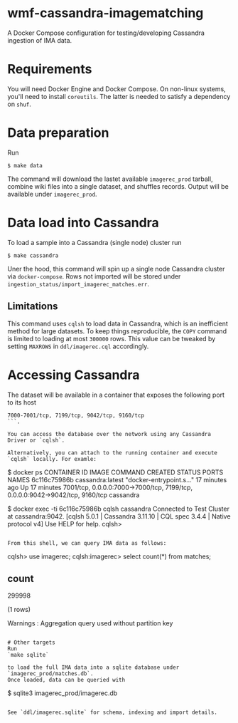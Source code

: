 # wmf-cassandra-imagematching
A Docker Compose configuration for testing/developing Cassandra ingestion of IMA data.

# Requirements

You will need Docker Engine and Docker Compose. On non-linux systems, you'll need to install
`coreutils`. The latter is needed to satisfy a dependency on `shuf`.

# Data preparation

Run
```
$ make data
```

The command will download the lastet available `imagerec_prod` tarball, combine wiki files into a single dataset,
and shuffles records. Output will be available under `imagerec_prod`.

# Data load into Cassandra

To load a sample into a Cassandra (single node) cluster run
```
$ make cassandra
```
Uner the hood, this command will spin up a single node Cassandra cluster via `docker-compose`. Rows not imported will be stored 
under `ingestion_status/import_imagerec_matches.err`.

## Limitations
This command uses `cqlsh` to load data in Cassandra, which is an inefficient method for large datasets. To keep things reproducible,
the `COPY` command is limited to loading at most `300000` rows. This value can be tweaked by setting `MAXROWS` in `ddl/imagerec.cql` accordingly.

# Accessing Cassandra

The dataset will be available in a container that exposes the following port to its host
```
7000-7001/tcp, 7199/tcp, 9042/tcp, 9160/tcp 
```.

You can access the database over the network using any Cassandra Driver or `cqlsh`.

Alternatively, you can attach to the running container and execute `cqlsh` locally. For examle:
```
$ docker ps
CONTAINER ID   IMAGE              COMMAND                  CREATED          STATUS          PORTS                                                                          NAMES
6c116c75986b   cassandra:latest   "docker-entrypoint.s…"   17 minutes ago   Up 17 minutes   7001/tcp, 0.0.0.0:7000->7000/tcp, 7199/tcp, 0.0.0.0:9042->9042/tcp, 9160/tcp   cassandra

$  docker exec -ti 6c116c75986b cqlsh cassandra
Connected to Test Cluster at cassandra:9042.
[cqlsh 5.0.1 | Cassandra 3.11.10 | CQL spec 3.4.4 | Native protocol v4]
Use HELP for help.
cqlsh> 
```

From this shell, we can query IMA data as follows:
```
cqlsh> use imagerec;
cqlsh:imagerec> select count(*) from matches;

 count
--------
 299998

(1 rows)

Warnings :
Aggregation query used without partition key
```

# Other targets
Run
`make sqlite` 

to load the full IMA data into a sqlite database under `imagerec_prod/matches.db`.
Once loaded, data can be queried with
```
$ sqlite3 imagerec_prod/imagerec.db
```

See `ddl/imagerec.sqlite` for schema, indexing and import details.
